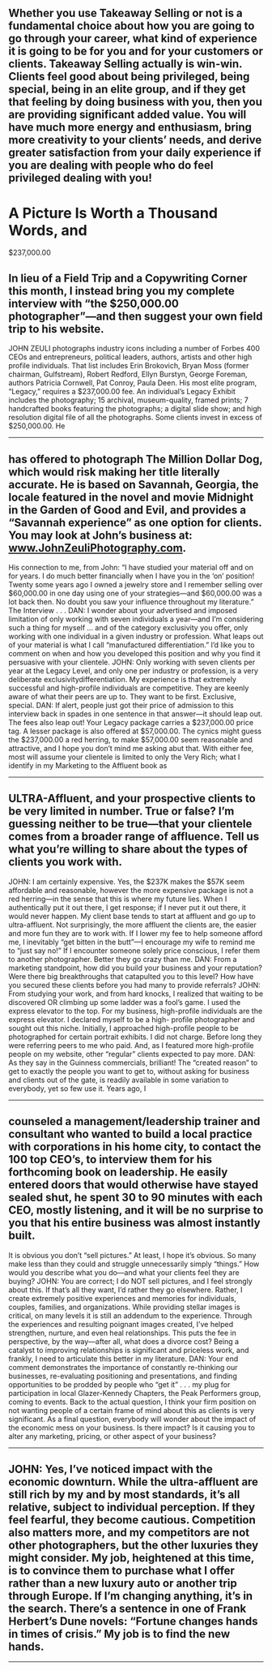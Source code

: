 ## Whether you use Takeaway Selling or not is a fundamental choice about how you are going to go through your career, what kind of experience it is going to be for you and for your customers or clients. Takeaway Selling actually is win-win. Clients feel good about being privileged, being special, being in an elite group, and if they get that feeling by doing business with you, then you are providing significant added value. You will have much more energy and enthusiasm, bring more creativity to your clients’ needs, and derive greater satisfaction from your daily experience if you are dealing with people who do feel privileged dealing with you!

# A Picture Is Worth a Thousand Words, and
 $237,000.00

## In lieu of a Field Trip and a Copywriting Corner this month, I instead bring you my complete interview with “the $250,000.00 photographer”—and then suggest your own field trip to his website.

 JOHN ZEULI photographs industry icons including a number of Forbes 400 CEOs and entrepreneurs, political leaders, authors, artists and other high profile individuals. That list includes Erin Brokovich, Bryan Moss (former chairman, Gulfstream), Robert Redford, Ellyn Burstyn, George Foreman, authors Patricia Cornwell, Pat Conroy, Paula Deen. His most elite program, “Legacy,” requires a $237,000.00 fee. An individual’s Legacy Exhibit includes the photography; 15 archival, museum-quality, framed prints; 7 handcrafted books featuring the photographs; a digital slide show; and high resolution digital file of all the photographs. Some clients invest in excess of $250,000.00. He

-----

## has offered to photograph The Million Dollar Dog, which would risk making her title literally accurate. He is based on Savannah, Georgia, the locale featured in the novel and movie Midnight in the Garden of Good and Evil, and provides a “Savannah experience” as one option for clients. You may look at John’s business at: www.JohnZeuliPhotography.com.
 His connection to me, from John: “I have studied your material off and on for years. I do much better financially when I have you in the ‘on’ position! Twenty some years ago I owned a jewelry store and I remember selling over $60,000.00 in one day using one of your strategies—and $60,000.00 was a lot back then. No doubt you saw your influence throughout my literature.” The Interview . . .
 DAN: I wonder about your advertised and imposed limitation of only working with seven individuals a year—and I’m considering such a thing for myself ... and of the category exclusivity you offer, only working with one individual in a given industry or profession. What leaps out of your material is what I call “manufactured differentiation.” I’d like you to comment on when and how you developed this position and why you find it persuasive with your clientele.
 JOHN: Only working with seven clients per year at the Legacy Level, and only one per industry or profession, is a very deliberate exclusivitydifferentiation. My experience is that extremely successful and high-profile individuals are competitive. They are keenly aware of what their peers are up to. They want to be first. Exclusive, special.
 DAN: If alert, people just got their price of admission to this interview back in spades in one sentence in that answer—it should leap out. The fees also leap out! Your Legacy package carries a $237,000.00 price tag. A lesser package is also offered at $57,000.00. The cynics might guess the $237,000.00 a red herring, to make $57,000.00 seem reasonable and attractive, and I hope you don’t mind me asking abut that. With either fee, most will assume your clientele is limited to only the Very Rich; what I identify in my Marketing to the Affluent book as

-----

## ULTRA-Affluent, and your prospective clients to be very limited in number. True or false? I’m guessing neither to be true—that your clientele comes from a broader range of affluence. Tell us what you’re willing to share about the types of clients you work with.
 JOHN: I am certainly expensive. Yes, the $237K makes the $57K seem affordable and reasonable, however the more expensive package is not a red herring—in the sense that this is where my future lies. When I authentically put it out there, I get response; if I never put it out there, it would never happen. My client base tends to start at affluent and go up to ultra-affluent. Not surprisingly, the more affluent the clients are, the easier and more fun they are to work with. If I lower my fee to help someone afford me, I inevitably “get bitten in the butt”—I encourage my wife to remind me to “just say no!” If I encounter someone solely price conscious, I refer them to another photographer. Better they go crazy than me.
 DAN: From a marketing standpoint, how did you build your business and your reputation? Were there big breakthroughs that catapulted you to this level? How have you secured these clients before you had many to provide referrals?
 JOHN: From studying your work, and from hard knocks, I realized that waiting to be discovered OR climbing up some ladder was a fool’s game. I used the express elevator to the top. For my business, high-profile individuals are the express elevator. I declared myself to be a high- profile photographer and sought out this niche. Initially, I approached high-profile people to be photographed for certain portrait exhibits. I did not charge. Before long they were referring peers to me who paid. And, as I featured more high-profile people on my website, other “regular” clients expected to pay more.
 DAN: As they say in the Guinness commercials, brilliant! The “created reason” to get to exactly the people you want to get to, without asking for business and clients out of the gate, is readily available in some variation to everybody, yet so few use it. Years ago, I

-----

## counseled a management/leadership trainer and consultant who wanted to build a local practice with corporations in his home city, to contact the 100 top CEO’s, to interview them for his forthcoming book on leadership. He easily entered doors that would otherwise have stayed sealed shut, he spent 30 to 90 minutes with each CEO, mostly listening, and it will be no surprise to you that his entire business was almost instantly built.
 It is obvious you don’t “sell pictures.” At least, I hope it’s obvious. So many make less than they could and struggle unnecessarily simply “things.” How would you describe what you do—and what your clients feel they are buying?
 JOHN: You are correct; I do NOT sell pictures, and I feel strongly about this. If that’s all they want, I’d rather they go elsewhere. Rather, I create extremely positive experiences and memories for individuals, couples, families, and organizations. While providing stellar images is critical, on many levels it is still an addendum to the experience. Through the experiences and resulting poignant images created, I’ve helped strengthen, nurture, and even heal relationships. This puts the fee in perspective, by the way—after all, what does a divorce cost? Being a catalyst to improving relationships is significant and priceless work, and frankly, I need to articulate this better in my literature.
 DAN: Your end comment demonstrates the importance of constantly re-thinking our businesses, re-evaluating positioning and presentations, and finding opportunities to be prodded by people who “get it” . . . my plug for participation in local Glazer-Kennedy Chapters, the Peak Performers group, coming to events. Back to the actual question, I think your firm position on not wanting people of a certain frame of mind about this as clients is very significant.
 As a final question, everybody will wonder about the impact of the economic mess on your business. Is there impact? Is it causing you to alter any marketing, pricing, or other aspect of your business?

-----

## JOHN: Yes, I’ve noticed impact with the economic downturn. While the ultra-affluent are still rich by my and by most standards, it’s all relative, subject to individual perception. If they feel fearful, they become cautious. Competition also matters more, and my competitors are not other photographers, but the other luxuries they might consider. My job, heightened at this time, is to convince them to purchase what I offer rather than a new luxury auto or another trip through Europe. If I’m changing anything, it’s in the search. There’s a sentence in one of Frank Herbert’s Dune novels: “Fortune changes hands in times of crisis.” My job is to find the new hands.

-----